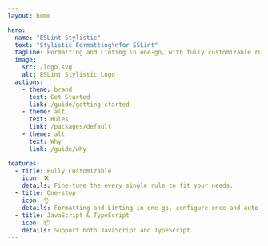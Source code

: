 ```yaml
---
layout: home

hero:
  name: "ESLint Stylistic"
  text: "Stylistic Formatting\nfor ESLint"
  tagline: Formatting and Linting in one-go, with fully customizable rules
  image:
    src: /logo.svg
    alt: ESLint Stylistic Logo
  actions:
    - theme: brand
      text: Get Started
      link: /guide/getting-started
    - theme: alt
      text: Rules
      link: /packages/default
    - theme: alt
      text: Why
      link: /guide/why

features:
  - title: Fully Customizable
    icon: 🛠️
    details: Fine-tune the every single rule to fit your needs.
  - title: One-stop
    icon: 👌
    details: Formatting and Linting in one-go, configure once and auto-fix once.
  - title: JavaScript & TypeScript
    icon: 📦
    details: Support both JavaScript and TypeScript.
---
```

